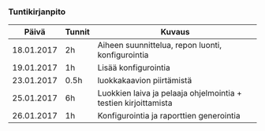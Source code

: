 
### Tuntikirjanpito
Päivä | Tunnit | Kuvaus
--------------- | ----- | ------
18.01.2017 | 2h | Aiheen suunnittelua, repon luonti, konfigurointia
19.01.2017 | 1h | Lisää konfigurointia
23.01.2017 |0.5h| luokkakaavion piirtämistä
25.01.2017 | 6h | Luokkien laiva ja pelaaja ohjelmointia + testien kirjoittamista
26.01.2017 | 1h | Konfigurointia ja raporttien generointia
